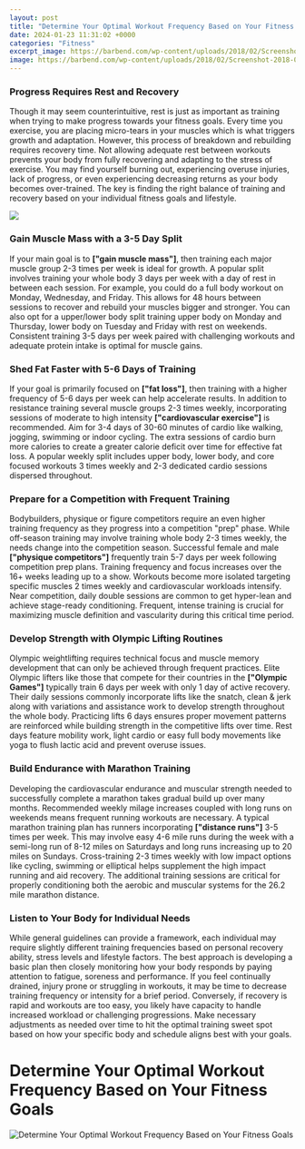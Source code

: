 ```yaml
---
layout: post
title: "Determine Your Optimal Workout Frequency Based on Your Fitness Goals"
date: 2024-01-23 11:31:02 +0000
categories: "Fitness"
excerpt_image: https://barbend.com/wp-content/uploads/2018/02/Screenshot-2018-02-16-at-9.34.18-AM-750x430.png
image: https://barbend.com/wp-content/uploads/2018/02/Screenshot-2018-02-16-at-9.34.18-AM-750x430.png
---
```


### Progress Requires Rest and Recovery
Though it may seem counterintuitive, rest is just as important as training when trying to make progress towards your fitness goals. Every time you exercise, you are placing micro-tears in your muscles which is what triggers growth and adaptation. However, this process of breakdown and rebuilding requires recovery time. 
Not allowing adequate rest between workouts prevents your body from fully recovering and adapting to the stress of exercise. You may find yourself burning out, experiencing overuse injuries, lack of progress, or even experiencing decreasing returns as your body becomes over-trained. The key is finding the right balance of training and recovery based on your individual fitness goals and lifestyle.

![](https://i.pinimg.com/originals/63/07/65/630765e9015fbb98dc6b85ed0fd0d28f.jpg)
### Gain Muscle Mass with a 3-5 Day Split
If your main goal is to **["gain muscle mass"]**, then training each major muscle group 2-3 times per week is ideal for growth. A popular split involves training your whole body 3 days per week with a day of rest in between each session. 
For example, you could do a full body workout on Monday, Wednesday, and Friday. This allows for 48 hours between sessions to recover and rebuild your muscles bigger and stronger. You can also opt for a upper/lower body split training upper body on Monday and Thursday, lower body on Tuesday and Friday with rest on weekends. Consistent training 3-5 days per week paired with challenging workouts and adequate protein intake is optimal for muscle gains.
### Shed Fat Faster with 5-6 Days of Training
If your goal is primarily focused on **["fat loss"]**, then training with a higher frequency of 5-6 days per week can help accelerate results. In addition to resistance training several muscle groups 2-3 times weekly, incorporating sessions of moderate to high intensity **["cardiovascular exercise"]** is recommended. 
Aim for 3-4 days of 30-60 minutes of cardio like walking, jogging, swimming or indoor cycling. The extra sessions of cardio burn more calories to create a greater calorie deficit over time for effective fat loss. A popular weekly split includes upper body, lower body, and core focused workouts 3 times weekly and 2-3 dedicated cardio sessions dispersed throughout.
### Prepare for a Competition with Frequent Training
Bodybuilders, physique or figure competitors require an even higher training frequency as they progress into a competition "prep" phase. While off-season training may involve training whole body 2-3 times weekly, the needs change into the competition season. Successful female and male **["physique competitors"]** frequently train 5-7 days per week following competition prep plans. 
Training frequency and focus increases over the 16+ weeks leading up to a show. Workouts become more isolated targeting specific muscles 2 times weekly and cardiovascular workloads intensify. Near competition, daily double sessions are common to get hyper-lean and achieve stage-ready conditioning. Frequent, intense training is crucial for maximizing muscle definition and vascularity during this critical time period.
### Develop Strength with Olympic Lifting Routines
Olympic weightlifting requires technical focus and muscle memory development that can only be achieved through frequent practices. Elite Olympic lifters like those that compete for their countries in the **["Olympic Games"]** typically train 6 days per week with only 1 day of active recovery. 
Their daily sessions commonly incorporate lifts like the snatch, clean & jerk along with variations and assistance work to develop strength throughout the whole body. Practicing lifts 6 days ensures proper movement patterns are reinforced while building strength in the competitive lifts over time. Rest days feature mobility work, light cardio or easy full body movements like yoga to flush lactic acid and prevent overuse issues.
### Build Endurance with Marathon Training
Developing the cardiovascular endurance and muscular strength needed to successfully complete a marathon takes gradual build up over many months. Recommended weekly milage increases coupled with long runs on weekends means frequent running workouts are necessary. A typical marathon training plan has runners incorporating **["distance runs"]** 3-5 times per week. 
This may involve easy 4-6 mile runs during the week with a semi-long run of 8-12 miles on Saturdays and long runs increasing up to 20 miles on Sundays. Cross-training 2-3 times weekly with low impact options like cycling, swimming or elliptical helps supplement the high impact running and aid recovery. The additional training sessions are critical for properly conditioning both the aerobic and muscular systems for the 26.2 mile marathon distance.
### Listen to Your Body for Individual Needs
While general guidelines can provide a framework, each individual may require slightly different training frequencies based on personal recovery ability, stress levels and lifestyle factors. The best approach is developing a basic plan then closely monitoring how your body responds by paying attention to fatigue, soreness and performance. 
If you feel continually drained, injury prone or struggling in workouts, it may be time to decrease training frequency or intensity for a brief period. Conversely, if recovery is rapid and workouts are too easy, you likely have capacity to handle increased workload or challenging progressions. Make necessary adjustments as needed over time to hit the optimal training sweet spot based on how your specific body and schedule aligns best with your goals.
# Determine Your Optimal Workout Frequency Based on Your Fitness Goals
![Determine Your Optimal Workout Frequency Based on Your Fitness Goals](https://barbend.com/wp-content/uploads/2018/02/Screenshot-2018-02-16-at-9.34.18-AM-750x430.png)